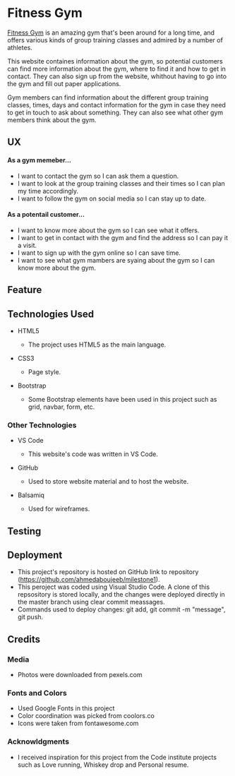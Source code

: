 # Fitness Gym

[Fitness Gym](https://ahmedaboujeeb.github.io/milestone1/) is an amazing gym that's been around for a long time, and offers various kinds of group training classes and admired by a number of athletes.

This website containes information about the gym, so potential customers can find more information about the gym, where to find it and how to get in contact. They can also sign up from the website, whithout having to go into the gym and fill out paper applications. 

Gym members can find information about the different group training classes, times, days and contact information for the gym in case they need to get in touch to ask about something. They can also see what other gym members think about the gym. 

## UX

#### As a gym memeber...


- I want to contact the gym so I can ask them a question.
- I want to look at the group training classes and their times so I can plan my time accordingly. 
- I want to follow the gym on social media so I can stay up to date. 

#### As a potentail customer...

- I want to know more about the gym so I can see what it offers. 
- I want to get in contact with the gym and find the address so I can pay it a visit. 
- I want to sign up with the gym online so I can save time.
- I want to see what gym mambers are syaing about the gym so I can know more about the gym.

## Feature



## Technologies Used

- HTML5 
   - The project uses HTML5 as the main language.

- CSS3
   - Page style.

- Bootstrap
   - Some Bootstrap elements have been used in this project such as grid, navbar, form, etc.

### Other Technologies

- VS Code
   - This website's code was written in VS Code.

- GitHub
   - Used to store website material and to host the website.

- Balsamiq
   - Used for wireframes.


## Testing


## Deployment

   - This project's repository is hosted on GitHub link to repository (https://github.com/ahmedaboujeeb/milestone1). 
   - This peroject was coded using Visual Studio Code. A clone of this repsository is stored locally, and the changes were deployed directly in the master branch using clear commit meassages. 
   - Commands used to deploy changes: git add, git commit -m "message", git push. 


## Credits

### Media

   - Photos were downloaded from pexels.com

### Fonts and Colors

   - Used Google Fonts in this project
   - Color coordination was picked from coolors.co
   - Icons were taken from fontawesome.com 

### Acknowldgments
 
   - I received inspiration for this project from the Code institute projects such as Love running, Whiskey drop and Personal resume. 
